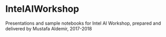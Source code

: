 # IntelAIWorkshop
Presentations and sample notebooks for Intel AI Workshop, prepared and delivered by Mustafa Aldemir, 2017-2018
